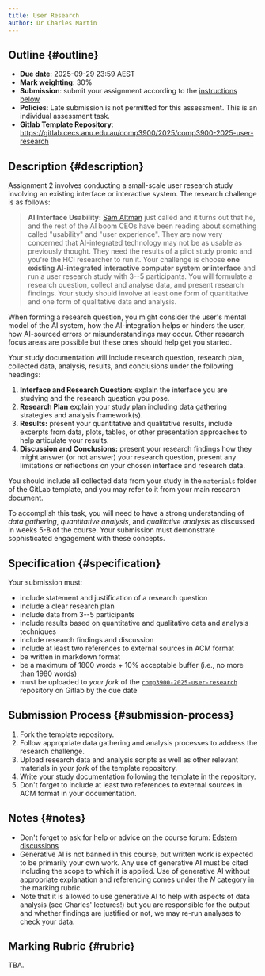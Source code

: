 ```yaml
---
title: User Research 
author: Dr Charles Martin
---
```


## Outline {#outline}

- **Due date**: 2025-09-29 23:59 AEST
- **Mark weighting**: 30%
- **Submission**: submit your assignment according to the [instructions below](#submission-process)
- **Policies**: Late submission is not permitted for this assessment. This is an individual assessment task.
- **Gitlab Template Repository**: <https://gitlab.cecs.anu.edu.au/comp3900/2025/comp3900-2025-user-research>

## Description {#description}

Assignment 2 involves conducting a small-scale user research study involving an existing interface or interactive system. The research challenge is as follows:

> **AI Interface Usability:** [Sam Altman](https://en.wikipedia.org/wiki/Sam_Altman) just called and it turns out that he, and the rest of the AI boom CEOs have been reading about something called "usability" and "user experience". They are now very concerned that AI-integrated technology may not be as usable as previously thought. They need the results of a pilot study pronto and you're the HCI researcher to run it. Your challenge is choose **one existing AI-integrated interactive computer system or interface** and run a user research study with 3--5 participants. 
> You will formulate a research question, collect and analyse data, and present research findings. Your study should involve at least one form of quantitative and one form of qualitative data and analysis.

When forming a research question, you might consider the user's mental model of the AI system, how the AI-integration helps or hinders the user, how AI-sourced errors or misunderstandings may occur. Other research focus areas are possible but these ones should help get you started.

Your study documentation will include research question, research plan, collected data, analysis, results, and conclusions under the following headings:

1. **Interface and Research Question**: explain the interface you are studying and the research question you pose.
2. **Research Plan** explain your study plan including data gathering strategies and analysis framework(s).
3. **Results:** present your quantitative and qualitative results, include excerpts from data, plots, tables, or other presentation approaches to help articulate your results.
4. **Discussion and Conclusions:** present your research findings how they might answer (or not answer) your research question, present any limitations or reflections on your chosen interface and research data.

You should include all collected data from your study in the `materials` folder of the GitLab template, and you may refer to it from your main research document.

To accomplish this task, you will need to have a strong understanding of _data gathering_, _quantitative analysis_, and _qualitative analysis_ as discussed in weeks 5-8 of the course. Your submission must demonstrate sophisticated engagement with these concepts.

## Specification {#specification}

Your submission must:

- include statement and justification of a research question
- include a clear research plan
- include data from 3--5 participants
- include results based on quantitative and qualitative data and analysis techniques
- include research findings and discussion
- include at least two references to external sources in ACM format
- be written in markdown format
- be a maximum of 1800 words + 10% acceptable buffer (i.e., no more than 1980 words)
- must be uploaded to _your fork_ of the [`comp3900-2025-user-research`](https://gitlab.cecs.anu.edu.au/comp3900/2025/comp3900-2025-user-research) repository on Gitlab by the due date

## Submission Process {#submission-process}

1. Fork the template repository.
2. Follow appropriate data gathering and analysis processes to address the research challenge.
3. Upload research data and analysis scripts as well as other relevant materials in _your fork_ of the template repository.
4. Write your study documentation following the template in the repository.
5. Don't forget to include at least two references to external sources in ACM format in your documentation.

## Notes {#notes}

- Don't forget to ask for help or advice on the course forum: [Edstem discussions](https://edstem.org/au/courses/24905/discussion)
- Generative AI is not banned in this course, but written work is expected to be primarily your own work. Any use of generative AI must be cited including the scope to which it is applied. Use of generative AI without appropriate explanation and referencing comes under the _N_ category in the marking rubric.
- Note that it is allowed to use generative AI to help with aspects of data analysis (see Charles' lectures!) but you are responsible for the output and whether findings are justified or not, we may re-run analyses to check your data.

## Marking Rubric {#rubric}

TBA.

